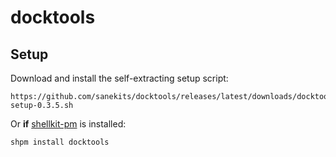 # docktools

## Setup

Download and install the self-extracting setup script:

    https://github.com/sanekits/docktools/releases/latest/downloads/docktools-setup-0.3.5.sh

Or **if** [shellkit-pm](https://github.com/sanekits/shellkit-pm) is installed:

    shpm install docktools

##
